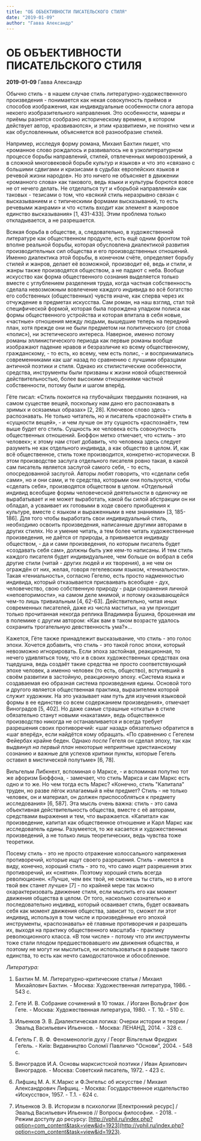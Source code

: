 ```yaml
---
title: "ОБ ОБЪЕКТИВНОСТИ ПИСАТЕЛЬСКОГО СТИЛЯ"
date: "2019-01-09"
author: "Гавва Александр"
---
```


# ОБ ОБЪЕКТИВНОСТИ ПИСАТЕЛЬСКОГО СТИЛЯ

**2019-01-09** Гавва Александр

Обычно стиль - в нашем случае стиль литературно-художественного произведения - понимается как некая совокупность приёмов и способов изображения, как индивидуальные особенности слога автора некоего изобразительного направления. Это особенности, манеры и приёмы разнятся сообразно историческому времени, в котором действует автор, «развиваются», и этим «развитием», не понятно чем и как обусловленным, объясняется всё разнообразие стилей.

Например, исследуя форму романа, Михаил Бахтин пишет, что «романное слово рождалось и развивалось не в узколитературном процессе борьбы направлений, стилей, отвлеченных мировоззрений, а в сложной многовековой борьбе культур и языков» и что это «связано с большими сдвигами и кризисами в судьбах европейских языков и речевой жизни народов». Но это ничего не объясняет в движении «романного слова» как такового, ведь языки и культуры борются вовсе не от нечего делать. Не отделаться тут и «борьбой направлений» как таковых - тезисами о том, что «всякий стиль неразрывно связан с высказыванием и с типическими формами высказываний, то есть речевыми жанрами» и что «стиль входит как элемент в жанровое единство высказывания» [1, 431-433]. Этим проблема только откладывается, а не разрешается.

Всякая борьба в обществе, а, следовательно, в художественной литературе как общественном продукте, есть ещё одним фронтом той вполне реальной борьбы, которая обусловлена диалектикой развития производительных сил общества и его производственных отношений. Именно диалектика этой борьбы, в конечном счёте, определяет борьбу стилей и жанров, делает её возможной, производит её, ведь и стили, и жанры также производятся обществом, а не падают с неба. Вообще искусство как форма общественного сознания выделяется только вместе с углублением разделения труда, когда частная собственность сделала невозможным вовлечение каждого индивида во всё богатство его собственных (общественных) чувств иначе, как сперва через их отчуждение в предметах искусства. Сам роман, на наш взгляд, стал той специфической формой, которая была порождена упадком полиса как формы общественного устройства и которая впитала в себя новые, «частные» отношения между людьми, вышедшие теперь на передний план, хотя прежде они не были предметом ни политического (от слова «полис»), ни эстетического интереса. Наверное, именно потому романы эллинистического периода как первые романы вообще изображают падение нравов и безразличие ко всему общественному, гражданскому, - то есть, ко всему, чем есть полис, - и воспринимались современниками как шаг назад по сравнению с лучшими образцами античной поэтики и стиля. Однако их стилистические особенности, средства, инструменты были призваны к жизни новой общественной действительностью, более высокими отношениями частной собственности, потому были и шагом вперёд.

Гёте писал: «Стиль покоится на глубочайших твердынях познания, на самом существе вещей, поскольку нам дано его распознавать в зримых и осязаемых образах» [2, 28]. Ключевое слово здесь - распознавать. Не только читатель, но и писатель «распознаёт» стиль в «сущности вещей», - и чем лучше он эту сущность «распознаёт», тем выше будет его стиль. Сущность же человека есть совокупность общественных отношений. Бюффон метко отмечает, что «стиль - это человек»; к этому нам стоит добавить, что человека здесь следует разуметь не как отдельного индивида, а как общество в целом. И, как всё общественное, стиль тоже производится, конкретно-исторически. В этом производстве заслуга отдельного писателя ровно такая, в какой сам писатель является заслугой самого себя, - то есть, опосредованной заслугой. Авторы любят говорить, что «сделали себя сами», но и они сами, и те средства, которыми они пользуются, чтобы «сделать себя», производятся обществом в целом. «Отдельный индивид всеобщие формы человеческой деятельности в одиночку не вырабатывает и не может выработать, какой бы силой абстракции он ни обладал, а усваивает их готовыми в ходе своего приобщения к культуре, вместе с языком и выраженными в нем знаниями» [3, 185-186]. Для того чтобы выработать свои индивидуальный стиль, необходимо освоить произведения, написанные другими авторами в других стилях. Но и умение читать, а тем более читать художественные произведения, не даётся от природы, а прививается индивиду обществом, - да и сами произведения, по которым писатель будет «создавать себя сам», должны быть уже кем-то написаны. И тем стиль каждого писателя будет индивидуальнее, чем больше он вобрал в себя другие стили (читай - других людей и их творения), а не чем он ограждён от них, желая, говоря гегелевским языком, «гениальности». Такая «гениальность», согласно Гегелю, есть просто надменностью индивида, который отказывается присваивать всеобщее - дух, человечество, свою собственную природу - ради сохранения личной «неповторимости», на самом деле мнимой, и потому оказывающейся чем-то лишь тривиальным [4, 62-63]. Действительно, читая иных современных писателей, даже из числа маститых, на ум приходит только прочитанная некогда реплика Владимира Бушина, брошенная им в полемике с другим автором: «Как вам в таком возрасте удалось сохранить трогательную девственность ума?»...

Кажется, Гёте также принадлежит высказывание, что стиль - это голос эпохи. Хочется добавить, что стиль - это такой голос эпохи, который невозможно игнорировать. Если эпоха застойная, реакционная, то нечего удивляться тому, что и в своих художественных средствах она тщедушна, ведь создаёт такие средства не просто соответствующий эпохе человек, а именно человек (то есть, общество), вступивший в своём развитии в застойную, реакционную эпоху. «Система языка и создаваемая ею образная система произведения едины. Основой того и другого является общественная практика, выразителем которой служит художник. На это указывает нам путь для изучения языковой формы в ее единстве со всем содержанием произведения», отмечает Виноградов [5, 402]. Но даже самые страшные «откаты» в стиле обязательно станут новыми «накатами», ведь общественное производство никогда не останавливается и всегда требует разрешения своих противоречий: «шаг назад» обязательно обратится в «шаг вперёд», если найдётся кому обращать. «По сравнению с Гегелем Фейербах крайне беден. Однако *после* Гегеля он сделал эпоху, так как выдвинул *на первый план* некоторые неприятные христианскому сознанию и важные для успехов критики пункты, которые Гегель оставил в мистической полутьме» [6, 78].

Вильгельм Либкнехт, вспоминая о Марксе, - и вспоминая попутно тот же афоризм Бюффона, - замечает, что стиль Маркса и сам Маркс есть одно и то же. Но чем тогда есть Маркс? «Конечно, стиль "Капитала" труден, но разве лёгок излагаемый в нём предмет? Стиль - не только человек, он и материал, он должен приспособляться к предмету исследования» [6, 587]. Эта мысль очень важна: стиль - это сама объективная действительность общества, вместе с её авторами, средствами выражения и тем, чт*о* выражается. «Капитал» как произведение, капитал как общественное отношение и Карл Маркс как исследователь едины. Разумеется, то же касается и художественных произведений, а не только лишь теоретических, ведь чувства тоже теоретики.

Посему стиль - это не просто отражение колоссального напряжения противоречий, которые ищут своего разрешения. Стиль - имеется в виду, конечно, хороший стиль - это то, что само ищет разрешения этих противоречий, их «снятия». Поэтому хороший стиль всегда революционен. «Лучше, чем век твой, не сможешь ты стать, но в итоге твой век станет лучше» [7] - по крайней мере так можно охарактеризовать движение стиля, если мыслить его как момент движения общества в целом. От того, насколько сознательно и последовательно индивид, который осваивает стиль, будет осваивать себя как момент движения общества, зависит то, сможет ли этот индивид, используя в том числе и произведённые его эпохой инструменты, «распознавать» её главные противоречия и разрешать их, выходя на практику общественного масштаба - практику революционного класса. «В том числе» - потому что эти инструменты тоже стали плодом предшествовавшего им движения общества, и поэтому не могут ни мыслиться, ни использоваться в разрыве такого единства, то есть как нечто самодостаточное и обособленное.

*Литература:*

1. Бахтин М. М. Литературно-критические статьи / Михаил Михайлович Бахтин. - Москва: Художественная литература, 1986. - 543 с.

2. Гете И. В. Собрание сочинений в 10 томах. / Иоганн Вольфганг фон Гете. - Москва: Художественная литература, 1980. - Т. 10. - 510 с.

3. Ильенков Э. В. Диалектическая логика: Очерки истории и теории / Эвальд Васильевич Ильенков. - Москва: ЛЕНАНД, 2014. - 328 с.

4. Геґель Г. В. Ф. Феноменологія духу / Георг Вільгельм Фридрих Геґель. - Київ: Видавництво Соломії Павличко "Основи", 2004. - 548 с.

5. Виноградов И.А. Основы марксистской поэтики / Иван Архипович Виноградов. - Москва: Советский писатель, 1972. - 423 с.

6. Лифшиц М. А. К.Маркс и Ф.Энгельс об искусстве / Михаил Александрович Лифшиц. - Москва: Государственное издательство «Искусство», 1957. - Т.1. - 624 с.

7. Ильенков Э. В. Историзм в психологии [Електронний ресурс] / Эвальд Васильевич Ильенков // Вопросы философии. - 2018. - Режим доступу до ресурсу: [http://vphil.ru/index.php?option=com_content&task=view&id=1923](http://vphil.ru/index.php?option=com_content&task=view&id=1923).